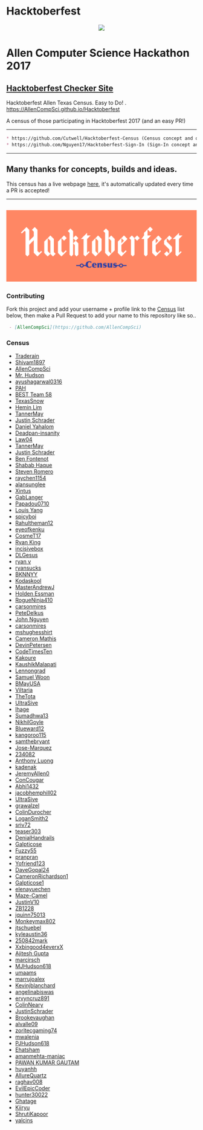 # __Hacktoberfest__
<p align="center">
 <img src="http://AllenCompSci.github.io/Hacktoberfest/static/img/site/GreyBlue.png">
</p>

# Allen Computer Science Hackathon 2017

## [Hacktoberfest Checker Site](https://hacktoberfestchecker.herokuapp.com/)

Hacktoberfest Allen Texas Census. Easy to Do! . https://AllenCompSci.github.io/Hacktoberfest

A census of those participating in Hacktoberfest 2017 (and an easy PR!)

---
```markdown
* https://github.com/Cutwell/Hacktoberfest-Census (Census concept and original build sourced from Cutwell)
* https://github.com/Nguyen17/Hacktoberfest-Sign-In (Sign-In concept and original build sourced from Nguyen17)
```
---

## Many thanks for concepts, builds and ideas.

This census has a live webpage [here](https://allencompsci.github.io/Hacktoberfest), it's automatically updated every time a PR is accepted!

---
![Hacktoberfest-Census](static/img/Hackcensus.png "Hacktoberfest-Census")
---

### __Contributing__
Fork this project and add your username + profile link to the [Census](https://github.com/AllenCompSci/Hacktoberfest/blob/master/README.md) list below, then make a Pull Request to add your name to this repository like so..
```markdown
 - [AllenCompSci](https://github.com/AllenCompSci)
```

### __Census__
 - [Traderain](https://github.com/Traderain)
 - [Shivam1897](https://github.com/shivam1897)
 - [AllenCompSci](https://github.com/AllenCompSci)
 - [Mr. Hudson](https://github.com/theshrewedshrew)
 - [ayushagarwal0316](https://github.com/ayushagarwal0316)
 - [PAH](https://github.com/pahosler)
 - [BEST Team 58](https://github.com/BESTTeam58)
 - [TexasSnow](https://github.com/TexasSnow)
 - [Hemin Lim](https://github.com/heminlim)
 - [TannerMay](https://github.com/TannerMay)
 - [Justin Schrader](https://github.com/justinschrader)
 - [Daniel Yahalom](https://github.com/Dancraft1)
 - [Deadpan-insanity](https://github.com/Deadpan-insanity)
 - [Law04](https://github.com/Law04)
 - [TannerMay](https://github.com/TannerMay)
 - [Justin Schrader](https://github.com/justinschrader)
 - [Ben Fontenot](https://github.com/BenDFontenot)
 - [Shabab Haque](https://github.com/hotdogshabab)
 - [Steven Romero](https://github.com/St3ven16)
 - [raychen1154](https://github.com/raychen1155)
 - [alansunglee](https://github.com/alansunglee)
 - [Xintus](https://github.com/Xintus)
 - [GabLanger](https://github.com/GabLanger)
 - [Papadou0710](https://github.com/Papadou0710)
 - [Louis Yang](https://github.com/louiscyang)
 - [spicyboi](https://github.com/spicyboi)
 - [Rahultheman12](https://github.com/Rahultheman12)
 - [eyeofkenku](https://github.com/eyeofkenku)
 - [CosmeT17](https://github.com/CosmeT17)
 - [Ryan King](https://github.com/KingZethor)
 - [incisivebox](https://github.com/incisivebox)
 - [DLGesus](https://github.com/DLGesus)
 - [ryan v](https://github.com/oopsies)
 - [ryansucks](https://github.com/ryansucks)
 - [BKNNYY](https://github.com/BKNNYY)
 - [Kodaskool](https://github.com/Kodaskool)
 - [MasterAndrewJ](https://github.com/MasterAndrewJ)
 - [Holden Essman](https://github.com/HoldenEssman)
 - [RogueNinja410](https://github.com/RogueNinja410])
 - [carsonmires](https://github.com/carsonmires)
 - [PeteDelkus](https://github.com/PeteDelkus)
 - [John Nguyen](https://github.com/jawnlovesfreestuff)
 - [carsonmires](https://github.com/carsonmires)
 - [mshughesshirt](https://github.com/mshughesshirt)
 - [Cameron Mathis](https://github.com/Phylux)
 - [DevinPetersen](https://github.com/DevinPetersen)
 - [CodeTimesTen](https://github.com/CodeTimesTen)
 - [Kakoure](https://github.com/Kakoure)
 - [KaushikMalapati](https://github.com/KaushikMalapati)
 - [Lennongrad](https://github.com/lennongrad)
 - [Samuel Woon](https://github.com/samuel-w)
 - [BMayUSA](https://github.com/BMayUSA)
 - [Viltaria](https://github.com/Viltaria)
 - [TheTota](https://github.com/TheTota)
 - [UltraSive](https://github.com/UltraSive)
 - [lhage](https://github.com/lhage)
 - [Sumadhwa13](https://github.com/Sumadhwa13)
 - [NikhilGoyle](https://github.com/NikhilGoyle)
 - [Blueward12](https://github.com/Blueward12)
 - [kangoroo115](https://github.com/kangoroo115)
 - [samthebryant](https://github.com/samthebryant)
 - [Jose-Marquez](https://github.com/Jose-Marquez)
 - [234082](https://github.com/234082)
 - [Anthony Luong](https://github.com/ayejayL)
 - [kadenak](https://github.com/kadenak)
 - [JeremyAllen0](https://github.com/JeremyAllen0)
 - [ConCougar](https://github.com/ConCougar)
 - [Abhi1432](https://github.com/Abhi1432)
 - [jacobhemphill02](https://github.com/jacobhemphill02)
 - [UltraSive](https://github.com/UltraSive)
 - [grawalzel](https://github.com/grawalzel)
 - [ColinDurocher](https://gihub.com/colindurocher)
 - [LoganSmith2](https://github.com/LoganSmith2)
 - [sriv72](https://github.com/sriv72)
 - [teaser303](https://github.com/teaser303)
 - [DenialHandrails](https://github.com/settings/profile)
 - [Galpticose](https://github.com/Galpticose)
 - [Fuzzy55](https://github.com/Fuzzy55)
 - [pranpran](https://github.com/pranpran)
 - [Yofriend123](https://github.com/Yofriend123)
 - [DaveGopal24](https://github.com/DaveGopal24)
 - [CameronRichardson1](https://github.com/CameronRichardson1)
 - [Galpticose1](https://github.com/Galpticose1)
 - [elenayuechen](https://github.com/elenayuechen)
 - [Maze-Camel](https://github.com/Maze-Camel)
 - [JustinV10](https://github.com/JustinV10)
 - [ZB1228](https://github.com/ZB1228)
 - [jquinn75013](https://github.com/jquinn75013)
 - [Monkeymax802](https://github.com/Monkeymax802)
 - [jtschuebel](https://github.com/jtschuebel)
 - [kyleaustin36](https://github.com/kyleaustin36)
 - [250842mark](https://github.com/250842mark)
 - [Xxbingood4everxX](https://github.com/bingood4ever)
 - [Ajitesh Gupta](https://github.com/AjiteshGupta)
 - [marcirsch](https://github.com/marcirsch)
 - [MJHudson618](https://github.com/MJHudson618)
 - [umaams](https://github.com/umaams)
 - [marrujoalex](https://github.com/marrujoalex)
 - [Kevinjblanchard](https://github.com/Kevinjblanchard)
 - [angelinabiswas](https://github.com/angelinabiswas)
 - [ervyncruz891](https://github.com/ervyncruz891)
 - [ColinNeary](https://github.com/ColinNeary)
 - [JustinSchrader](https://github.com/justinschrader)
 - [Brookevaughan](https://github.com/BrookeVaughan)
 - [alvalle09](https://github.com/alvalle09)
 - [zoritecgaming74](https://github.com/zoritecgaming74)
 - [mwalenia](https://github.com/mwalenia)
 - [PJHudson618](https://github.com/PJHudson618)
 - [Ehatsham](https://github.com/htc1dan)
 - [amanmehta-maniac](https://github.com/amanmehta-maniac)
 - [PAWAN KUMAR GAUTAM](https://github.com/PAWAN-KUMAR-GAUTAM000) 
 - [huyanhh](https://github.com/huyanhh)
 - [AllureQuartz](https://github.com/AllureQuartz)
 - [raghav008](https://github.com/raghav008)
 - [EvilEpicCoder](https://github.com/EvilEpicCoder)
 - [hunter30022](https://github.com/hunter30022)
 - [Ghatage](https://github.com/Ghatage)
 - [Kiiryu](https://github.com/kiiryu)
 - [ShrutiKapoor](https://github.com/shrutikapoor08)
 - [yalcins](https://github.com/yalcins)



